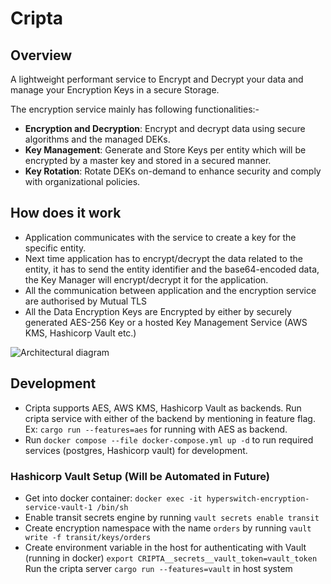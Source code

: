 # Cripta

## Overview

A lightweight performant service to Encrypt and Decrypt your data and manage your Encryption Keys in a secure Storage.

The encryption service mainly has following functionalities:-
- **Encryption and Decryption**: Encrypt and decrypt data using secure algorithms and the managed DEKs.
- **Key Management**: Generate and Store Keys per entity which will be encrypted by a master key and stored in a secured manner.
- **Key Rotation**: Rotate DEKs on-demand to enhance security and comply with organizational policies.

## How does it work

- Application communicates with the service to create a key for the specific entity.
- Next time application has to encrypt/decrypt the data related to the entity, it has to send the entity identifier and the base64-encoded data, the Key Manager will encrypt/decrypt it for the application.
- All the communication between application and the encryption service are authorised by Mutual TLS
- All the Data Encryption Keys are Encrypted by either by securely generated AES-256 Key or a hosted Key Management Service (AWS KMS, Hashicorp Vault etc.)

![Architectural diagram](./docs/images/FlowDiagram.png)


## Development
- Cripta supports AES, AWS KMS, Hashicorp Vault as backends. Run cripta service with either of the backend by mentioning in feature flag. Ex: `cargo run --features=aes` for running with AES as backend.
- Run `docker compose --file docker-compose.yml up -d` to run required services (postgres, Hashicorp vault) for development.

### Hashicorp Vault Setup (Will be Automated in Future)
- Get into docker container: `docker exec -it hyperswitch-encryption-service-vault-1 /bin/sh`
- Enable transit secrets engine by running `vault secrets enable transit`
- Create encryption namespace with the name `orders` by running `vault write -f transit/keys/orders`
- Create environment variable in the host for authenticating with Vault (running in docker) `export CRIPTA__secrets__vault_token=vault_token`
 Run the cripta server `cargo run --features=vault` in host system
